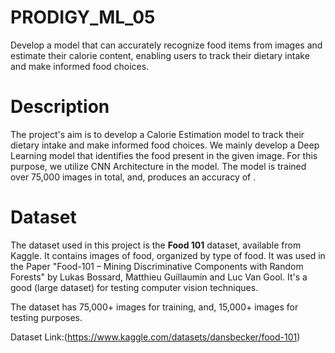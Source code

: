 # PRODIGY_ML_05
Develop a model that can accurately recognize food items from images and estimate their calorie content, enabling users to track their dietary intake and make informed food choices.

# Description
The project's aim is to develop a Calorie Estimation model to track their dietary intake and make informed food choices. We mainly develop a Deep Learning model that identifies the food present in the given image.
For this purpose, we utilize CNN Architecture in the model. The model is trained over 75,000 images in total, and, produces an accuracy of .

# Dataset
The dataset used in this project is the **Food 101** dataset, available from Kaggle. It contains images of food, organized by type of food. It was used in the Paper "Food-101 – Mining Discriminative Components with Random Forests" by Lukas Bossard, Matthieu Guillaumin and Luc Van Gool. It's a good (large dataset) for testing computer vision techniques. 

The dataset has 75,000+ images for training, and, 15,000+ images for testing purposes.

Dataset Link:(https://www.kaggle.com/datasets/dansbecker/food-101)
